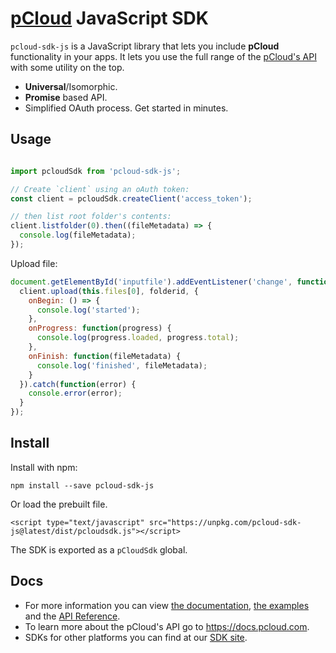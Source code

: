 # [pCloud](https://www.pcloud.com/) JavaScript SDK

`pcloud-sdk-js` is a JavaScript library that lets you include **pCloud** functionality in your apps. It lets you use the full range of the [pCloud's API](https://docs.pcloud.com/) with some utility on the top.

  * **Universal**/Isomorphic.
  * **Promise** based API.
  * Simplified OAuth process. Get started in minutes.

## Usage

```js

import pcloudSdk from 'pcloud-sdk-js';

// Create `client` using an oAuth token:
const client = pcloudSdk.createClient('access_token');

// then list root folder's contents:
client.listfolder(0).then((fileMetadata) => {
  console.log(fileMetadata);
});
```

Upload file:
```js
document.getElementById('inputfile').addEventListener('change', function() {
  client.upload(this.files[0], folderid, {
    onBegin: () => {
      console.log('started');
    },
    onProgress: function(progress) {
      console.log(progress.loaded, progress.total);
    },
    onFinish: function(fileMetadata) {
      console.log('finished', fileMetadata);
    }
  }).catch(function(error) {
    console.error(error);
  }
});
```

## Install
Install with npm:

```
npm install --save pcloud-sdk-js
```
Or load the prebuilt file.

```
<script type="text/javascript" src="https://unpkg.com/pcloud-sdk-js@latest/dist/pcloudsdk.js"></script>
```

The SDK is exported as a `pCloudSdk` global.

## Docs
- For more information you can view [the documentation](/docs), [the examples](/examples) and the [API Reference](/docs/API.md).
- To learn more about the pCloud's API go to https://docs.pcloud.com.
- SDKs for other platforms you can find at our [SDK site](https://pcloud.github.io).
